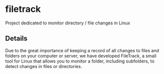 <h1>filetrack</h1>

Project dedicated to monitor directory / file changes in Linux

<h2>Details</h2>

Due to the great importance of keeping a record of all changes to files and folders on your computer or server, we have developed FileTrack, a small tool for Linux that allows you to monitor a folder, including subfolders, to detect changes in files or directories.
